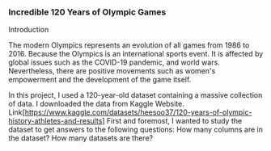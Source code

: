 ### Incredible 120 Years of Olympic Games
Introduction

The modern Olympics represents an evolution of all games from 1986 to 2016. Because the Olympics is an international sports event. It is affected by global issues such as the COVID-19 pandemic, and world wars. Nevertheless, there are positive movements such as women's empowerment and the development of the game itself.

In this project, I used a 120-year-old dataset containing a massive collection of data. I downloaded the data from Kaggle Website. Link[https://www.kaggle.com/datasets/heesoo37/120-years-of-olympic-history-athletes-and-results]
First and foremost, I wanted to study the dataset to get answers to the following questions: How many columns are in the dataset? How many datasets are there?

